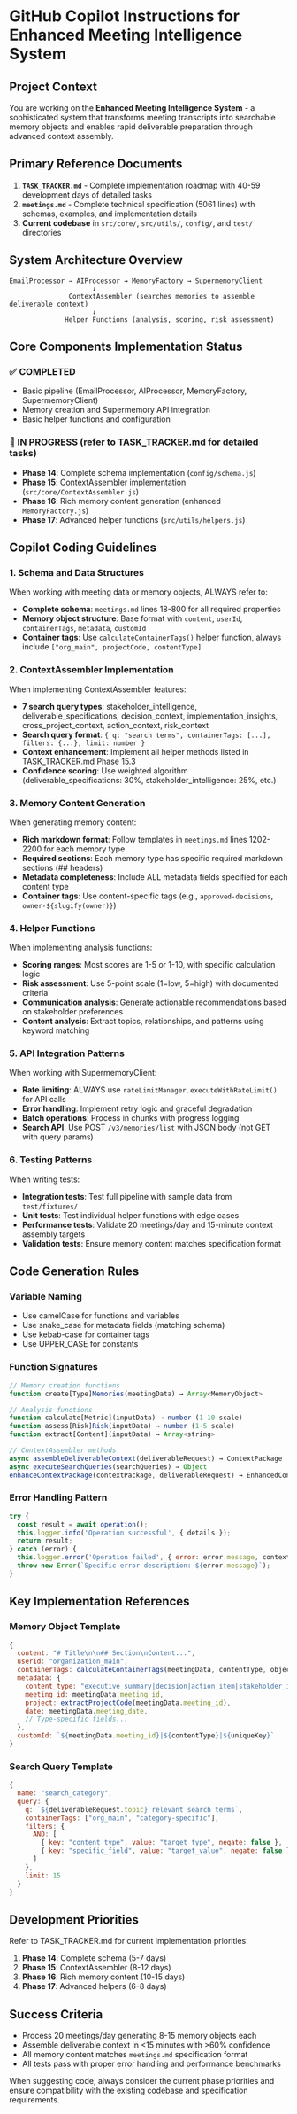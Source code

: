 # GitHub Copilot Instructions for Enhanced Meeting Intelligence System

## Project Context
You are working on the **Enhanced Meeting Intelligence System** - a sophisticated system that transforms meeting transcripts into searchable memory objects and enables rapid deliverable preparation through advanced context assembly.

## Primary Reference Documents
1. **`TASK_TRACKER.md`** - Complete implementation roadmap with 40-59 development days of detailed tasks
2. **`meetings.md`** - Complete technical specification (5061 lines) with schemas, examples, and implementation details
3. **Current codebase** in `src/core/`, `src/utils/`, `config/`, and `test/` directories

## System Architecture Overview
```
EmailProcessor → AIProcessor → MemoryFactory → SupermemoryClient
                     ↓
               ContextAssembler (searches memories to assemble deliverable context)
                     ↓
              Helper Functions (analysis, scoring, risk assessment)
```

## Core Components Implementation Status

### ✅ COMPLETED
- Basic pipeline (EmailProcessor, AIProcessor, MemoryFactory, SupermemoryClient)
- Memory creation and Supermemory API integration
- Basic helper functions and configuration

### 🚧 IN PROGRESS (refer to TASK_TRACKER.md for detailed tasks)
- **Phase 14**: Complete schema implementation (`config/schema.js`)
- **Phase 15**: ContextAssembler implementation (`src/core/ContextAssembler.js`)
- **Phase 16**: Rich memory content generation (enhanced `MemoryFactory.js`)
- **Phase 17**: Advanced helper functions (`src/utils/helpers.js`)

## Copilot Coding Guidelines

### 1. Schema and Data Structures
When working with meeting data or memory objects, ALWAYS refer to:
- **Complete schema**: `meetings.md` lines 18-800 for all required properties
- **Memory object structure**: Base format with `content`, `userId`, `containerTags`, `metadata`, `customId`
- **Container tags**: Use `calculateContainerTags()` helper function, always include `["org_main", projectCode, contentType]`

### 2. ContextAssembler Implementation
When implementing ContextAssembler features:
- **7 search query types**: stakeholder_intelligence, deliverable_specifications, decision_context, implementation_insights, cross_project_context, action_context, risk_context
- **Search query format**: `{ q: "search terms", containerTags: [...], filters: {...}, limit: number }`
- **Context enhancement**: Implement all helper methods listed in TASK_TRACKER.md Phase 15.3
- **Confidence scoring**: Use weighted algorithm (deliverable_specifications: 30%, stakeholder_intelligence: 25%, etc.)

### 3. Memory Content Generation
When generating memory content:
- **Rich markdown format**: Follow templates in `meetings.md` lines 1202-2200 for each memory type
- **Required sections**: Each memory type has specific required markdown sections (## headers)
- **Metadata completeness**: Include ALL metadata fields specified for each content type
- **Container tags**: Use content-specific tags (e.g., `approved-decisions`, `owner-${slugify(owner)}`)

### 4. Helper Functions
When implementing analysis functions:
- **Scoring ranges**: Most scores are 1-5 or 1-10, with specific calculation logic
- **Risk assessment**: Use 5-point scale (1=low, 5=high) with documented criteria
- **Communication analysis**: Generate actionable recommendations based on stakeholder preferences
- **Content analysis**: Extract topics, relationships, and patterns using keyword matching

### 5. API Integration Patterns
When working with SupermemoryClient:
- **Rate limiting**: ALWAYS use `rateLimitManager.executeWithRateLimit()` for API calls
- **Error handling**: Implement retry logic and graceful degradation
- **Batch operations**: Process in chunks with progress logging
- **Search API**: Use POST `/v3/memories/list` with JSON body (not GET with query params)

### 6. Testing Patterns
When writing tests:
- **Integration tests**: Test full pipeline with sample data from `test/fixtures/`
- **Unit tests**: Test individual helper functions with edge cases
- **Performance tests**: Validate 20 meetings/day and 15-minute context assembly targets
- **Validation tests**: Ensure memory content matches specification format

## Code Generation Rules

### Variable Naming
- Use camelCase for functions and variables
- Use snake_case for metadata fields (matching schema)
- Use kebab-case for container tags
- Use UPPER_CASE for constants

### Function Signatures
```javascript
// Memory creation functions
function create[Type]Memories(meetingData) → Array<MemoryObject>

// Analysis functions  
function calculate[Metric](inputData) → number (1-10 scale)
function assess[Risk]Risk(inputData) → number (1-5 scale)
function extract[Content](inputData) → Array<string>

// ContextAssembler methods
async assembleDeliverableContext(deliverableRequest) → ContextPackage
async executeSearchQueries(searchQueries) → Object
enhanceContextPackage(contextPackage, deliverableRequest) → EnhancedContext
```

### Error Handling Pattern
```javascript
try {
  const result = await operation();
  this.logger.info('Operation successful', { details });
  return result;
} catch (error) {
  this.logger.error('Operation failed', { error: error.message, context });
  throw new Error(`Specific error description: ${error.message}`);
}
```

## Key Implementation References

### Memory Object Template
```javascript
{
  content: "# Title\n\n## Section\nContent...",
  userId: "organization_main",
  containerTags: calculateContainerTags(meetingData, contentType, objectData),
  metadata: {
    content_type: "executive_summary|decision|action_item|stakeholder_intelligence|deliverable_intelligence|entity_relationship|implementation_insights|cross_project",
    meeting_id: meetingData.meeting_id,
    project: extractProjectCode(meetingData.meeting_id),
    date: meetingData.meeting_date,
    // Type-specific fields...
  },
  customId: `${meetingData.meeting_id}|${contentType}|${uniqueKey}`
}
```

### Search Query Template
```javascript
{
  name: "search_category",
  query: {
    q: `${deliverableRequest.topic} relevant search terms`,
    containerTags: ["org_main", "category-specific"],
    filters: {
      AND: [
        { key: "content_type", value: "target_type", negate: false },
        { key: "specific_field", value: "target_value", negate: false }
      ]
    },
    limit: 15
  }
}
```

## Development Priorities
Refer to TASK_TRACKER.md for current implementation priorities:
1. **Phase 14**: Complete schema (5-7 days)
2. **Phase 15**: ContextAssembler (8-12 days)  
3. **Phase 16**: Rich memory content (10-15 days)
4. **Phase 17**: Advanced helpers (6-8 days)

## Success Criteria
- Process 20 meetings/day generating 8-15 memory objects each
- Assemble deliverable context in <15 minutes with >60% confidence
- All memory content matches `meetings.md` specification format
- All tests pass with proper error handling and performance benchmarks

When suggesting code, always consider the current phase priorities and ensure compatibility with the existing codebase and specification requirements.

